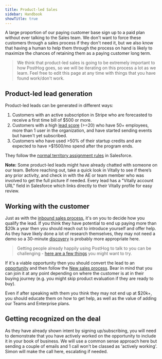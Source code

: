 ```yaml
---
title: Product-led Sales
sidebar: Handbook
showTitle: true
---
```


A large proportion of our paying customer base sign up to a paid plan without ever talking to the Sales team.  We don't want to force these customers through a sales process if they don't need it, but we also know that having a human to help them through the process on hand is likely to maximize the chances of retaining them as a paying customer long term.

> We think that product-led sales is going to be extremely important to how PostHog goes, so we will be iterating on this process a lot as we learn. Feel free to edit this page at any time with things that you have found work/don't work. 

## Product-led lead generation

Product-led leads can be generated in different ways:

1. Customers with an active subscription in Stripe who are forecasted to receive a first time bill of $500 or more.
2. Customers with a high [lead score](/handbook/growth/sales/lead-scoring) (>=20) who have 50+ employees, more than 1 user in the organization, and have started sending events but haven't yet subscribed.
3. Customers who have used >50% of their startup credits and are expected to have >$1500/mo spend after the program ends.

They follow the [normal territory assignment rules](https://posthog.com/handbook/growth/sales/crm#how-we-do-lead-assignments) in Salesforce. 

**Note:** Some product-led leads might have already chatted with someone on our team. Before reaching out, take a quick look in Vitally to see if there’s any prior activity, and check in with the AE or team member who was involved to get the full picture if needed. Every lead has a "Vitally account URL" field in Salesforce which links directly to their Vitally profile for easy review.

## Working with the customer

Just as with the [inbound sales process](/handbook/growth/sales/new-sales), it's on you to decide how you qualify the lead.  If you think they have potential to end up paying more than $20k a year then you should reach out to introduce yourself and offer help.  As they have likely done a lot of research themselves, they may not need a demo so a 30-minute [discovery](/handbook/growth/sales/new-sales#maximizing-your-chance-of-success) is probably more appropriate here. 

> Getting people already happily using PostHog to talk to you can be challenging - [here are a few things](/handbook/growth/sales/expansion-and-retention#1-get-people-to-talk-to-you) you might want to try. 

If it's a viable opportunity then you should convert the lead to an [opportunity](/handbook/growth/sales/crm#opportunities) and then follow the [New sales process](/handbook/growth/sales/new-sales). Bear in mind that you can join it at any point depending on where the customer is at in their buying journey (e.g. you might skip product evaluation if they are ready to buy).

Even if after speaking with them you think they may not end up at $20k+, you should educate them on how to get help, as well as the value of adding our Teams and Enterprise plans.

## Getting recognized on the deal

As they have already shown intent by signing up/subscribing, you will need to demonstrate that you have actively worked on the opportunity to include it in your book of business.  We will use a common sense approach here but sending a couple of emails and 1 call won't be classed as 'actively working'. Simon will make the call here, escalating if needed. 

